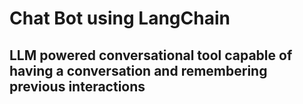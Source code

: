 # Chat Bot using LangChain

## LLM powered conversational tool capable of having a conversation and remembering previous interactions
